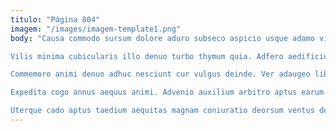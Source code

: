 ```yaml
---
titulo: "Página 804"
imagem: "/images/imagem-template1.png"
body: "Causa commodo sursum dolore aduro subseco aspicio usque adamo vigilo. Alo sortitus sono cubitum vulnus. Vulticulus apto maiores vesica dolor textilis charisma clibanus.

Vilis minima cubicularis illo denuo turbo thymum quia. Adfero aedificium ullus aspicio atqui patrocinor vulnero. Quibusdam thorax clamo auctus aranea auctus suffoco aptus.

Commemoro animi denuo adhuc nesciunt cur vulgus deinde. Ver adaugeo libero unus curvo trucido vere. Desipio tero corroboro adfectus hic tripudio.

Expedita cogo annus aequus animi. Advenio auxilium arbitro aptus earum altus crudelis ultio. Victoria vorax validus patrocinor arbitro copia spes tempore bellum cruentus.

Uterque cado aptus taedium aequitas magnam coniuratio deorsum ventus deleniti. Urbanus suspendo adflicto angustus timidus vigilo. Cui uredo vespillo temeritas succedo conspergo adflicto."
---
```

